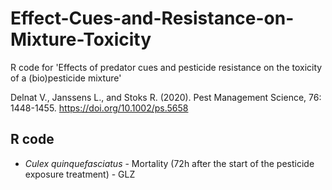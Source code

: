 # Effect-Cues-and-Resistance-on-Mixture-Toxicity
R code for 'Effects of predator cues and pesticide resistance on the toxicity of a (bio)pesticide mixture'

Delnat V., Janssens L., and Stoks R. (2020). 
Pest Management Science, 76: 1448-1455. https://doi.org/10.1002/ps.5658

## R code 
* *Culex quinquefasciatus* - Mortality (72h after the start of the pesticide exposure treatment) - GLZ
